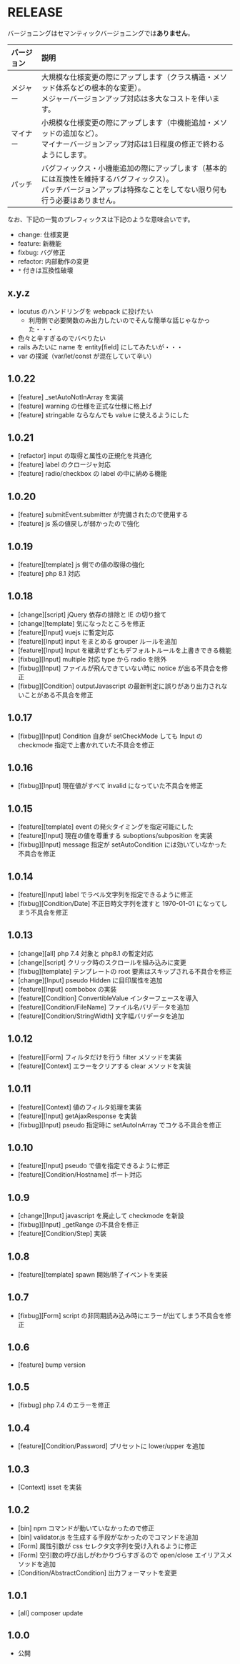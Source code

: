 # RELEASE

バージョニングはセマンティックバージョニングでは**ありません**。

| バージョン   | 説明
|:--           |:--
| メジャー     | 大規模な仕様変更の際にアップします（クラス構造・メソッド体系などの根本的な変更）。<br>メジャーバージョンアップ対応は多大なコストを伴います。
| マイナー     | 小規模な仕様変更の際にアップします（中機能追加・メソッドの追加など）。<br>マイナーバージョンアップ対応は1日程度の修正で終わるようにします。
| パッチ       | バグフィックス・小機能追加の際にアップします（基本的には互換性を維持するバグフィックス）。<br>パッチバージョンアップは特殊なことをしてない限り何も行う必要はありません。

なお、下記の一覧のプレフィックスは下記のような意味合いです。

- change: 仕様変更
- feature: 新機能
- fixbug: バグ修正
- refactor: 内部動作の変更
- `*` 付きは互換性破壊

## x.y.z

- locutus のハンドリングを webpack に投げたい
    - 利用側で必要関数のみ出力したいのでそんな簡単な話じゃなかった・・・
- 色々と辛すぎるのでバベりたい
- rails みたいに name を entity[field] にしてみたいが・・・
- var の撲滅（var/let/const が混在していて辛い）

## 1.0.22

- [feature] _setAutoNotInArray を実装
- [feature] warning の仕様を正式な仕様に格上げ
- [feature] stringable ならなんでも value に使えるようにした

## 1.0.21

- [refactor] input の取得と属性の正規化を共通化
- [feature] label のクロージャ対応
- [feature] radio/checkbox の label の中に納める機能

## 1.0.20

- [feature] submitEvent.submitter が完備されたので使用する
- [feature] js 系の値戻しが弱かったので強化

## 1.0.19

- [feature][template] js 側での値の取得の強化
- [feature] php 8.1 対応

## 1.0.18

- [change][script] jQuery 依存の排除と IE の切り捨て
- [change][template] 気になったところを修正
- [feature][Input] vuejs に暫定対応
- [feature][Input] input をまとめる grouper ルールを追加
- [feature][Input] Input を継承せずともデフォルトルールを上書きできる機能
- [fixbug][Input] multiple 対応 type から radio を除外
- [fixbug][Input] ファイルが飛んできていない時に notice が出る不具合を修正
- [fixbug][Condition] outputJavascript の最新判定に誤りがあり出力されないことがある不具合を修正

## 1.0.17

- [fixbug][Input] Condition 自身が setCheckMode しても Input の checkmode 指定で上書かれていた不具合を修正

## 1.0.16

- [fixbug][Input] 現在値がすべて invalid になっていた不具合を修正

## 1.0.15

- [feature][template] event の発火タイミングを指定可能にした
- [feature][Input] 現在の値を尊重する suboptions/subposition を実装
- [fixbug][Input] message 指定が setAutoCondition には効いていなかった不具合を修正

## 1.0.14

- [feature][Input] label でラベル文字列を指定できるように修正
- [fixbug][Condition/Date] 不正日時文字列を渡すと 1970-01-01 になってしまう不具合を修正

## 1.0.13

- [change][all] php 7.4 対象と php8.1 の暫定対応
- [change][script] クリック時のスクロールを組み込みに変更
- [fixbug][template] テンプレートの root 要素はスキップされる不具合を修正
- [change][Input] pseudo Hidden に目印属性を追加
- [feature][Input] combobox の実装
- [feature][Condition] ConvertibleValue インターフェースを導入
- [feature][Condition/FileName] ファイル名バリデータを追加
- [feature][Condition/StringWidth] 文字幅バリデータを追加

## 1.0.12

- [feature][Form] フィルタだけを行う filter メソッドを実装
- [feature][Context] エラーをクリアする clear メソッドを実装

## 1.0.11

- [feature][Context] 値のフィルタ処理を実装
- [feature][Input] getAjaxResponse を実装
- [fixbug][Input] pseudo 指定時に setAutoInArray でコケる不具合を修正

## 1.0.10

- [feature][Input] pseudo で値を指定できるように修正
- [feature][Condition/Hostname] ポート対応

## 1.0.9

- [change][Input] javascript を廃止して checkmode を新設
- [fixbug][Input] _getRange の不具合を修正
- [feature][Condition/Step] 実装

## 1.0.8

- [feature][template] spawn 開始/終了イベントを実装

## 1.0.7

- [fixbug][Form] script の非同期読み込み時にエラーが出てしまう不具合を修正

## 1.0.6

- [feature] bump version

## 1.0.5

- [fixbug] php 7.4 のエラーを修正

## 1.0.4

- [feature][Condition/Password] プリセットに lower/upper を追加

## 1.0.3

- [Context] isset を実装

## 1.0.2

- [bin] npm コマンドが動いていなかったので修正
- [bin] validator.js を生成する手段がなかったのでコマンドを追加
- [Form] 属性引数が css セレクタ文字列を受け入れるように修正
- [Form] 空引数の呼び出しがわかりづらすぎるので open/close エイリアスメソッドを追加
- [Condition/AbstractCondition] 出力フォーマットを変更

## 1.0.1

- [all] composer update

## 1.0.0

- 公開
